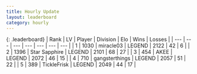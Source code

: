 ```yaml
---
title: Hourly Update
layout: leaderboard
category: hourly
---
```


{: .leaderboard}
| Rank | LV | Player | Division | Elo | Wins | Losses |
| --- | --- | --- | --- | --- | --- | --- |
| <span data-change="0">1</span> | 1030 | <span title="ID: 416373">miracle03</span> | LEGEND | <span data-change="0">2122</span> | <span data-change="0">42</span> | <span data-change="0">6</span> |
| <span data-change="0">2</span> | 1396 | <span title="ID: 315148">Star Sapphire</span> | LEGEND | <span data-change="0">2101</span> | <span data-change="0">68</span> | <span data-change="0">27</span> |
| <span data-change="0">3</span> | 454 | <span title="ID: 455100">AKEE</span> | LEGEND | <span data-change="0">2072</span> | <span data-change="0">46</span> | <span data-change="0">15</span> |
| <span data-change="0">4</span> | 710 | <span title="ID: 92077">gangsterthings</span> | LEGEND | <span data-change="4">2057</span> | <span data-change="1">51</span> | <span data-change="0">22</span> |
| <span data-change="0">5</span> | 389 | <span title="ID: 512212">TickleFrisk</span> | LEGEND | <span data-change="0">2049</span> | <span data-change="0">44</span> | <span data-change="0">17</span> |
